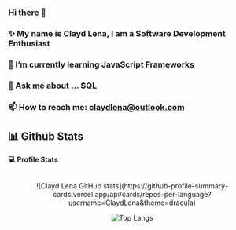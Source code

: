 ### Hi there 👋
### ✨ My name is Clayd Lena, I am a Software Development Enthusiast
### 🌱 I’m currently learning JavaScript Frameworks
### 💬 Ask me about ... SQL
### 📫 How to reach me: claydlena@outlook.com


## 📊 Github Stats 
  
 <p><b>💻 Profile Stats</b></p>
 <br/>
  
<div align="center">
![Clayd Lena GitHub stats](https://github-profile-summary-cards.vercel.app/api/cards/repos-per-language?username=ClaydLena&theme=dracula)

![Top Langs](https://github-readme-stats.vercel.app/api/top-langs/?username=ClaydLena&langs_count=10&show_icons=true&theme=tokyonight&layout=compact)

</div>
